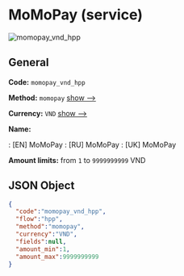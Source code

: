 
# MoMoPay (service) 
![momopay_vnd_hpp](https://static.openfintech.io/payment_methods/momopay_vnd_hpp/logo.svg?w=400&c=v0.59.26#w200)  

## General 
 
**Code:** `momopay_vnd_hpp` 
 
**Method:** `momopay` 
 [show -->](/payment-methods/momopay/) 
 
**Currency:** `VND` [show -->](/currencies/VND/) 
 
**Name:** 
 
:	[EN] MoMoPay 
:	[RU] MoMoPay 
:	[UK] MoMoPay 
 
**Amount limits:** from `1` to `9999999999` VND 

## JSON Object 

```json
{
  "code":"momopay_vnd_hpp",
  "flow":"hpp",
  "method":"momopay",
  "currency":"VND",
  "fields":null,
  "amount_min":1,
  "amount_max":9999999999
}
```  
